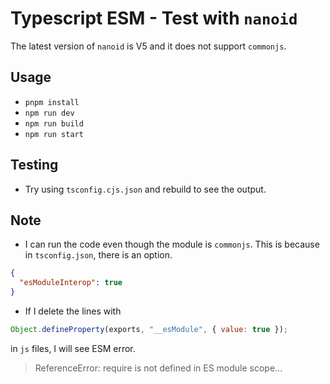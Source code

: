 # Typescript ESM - Test with `nanoid`

The latest version of `nanoid` is V5 and it does not support `commonjs`.

## Usage

- `pnpm install`
- `npm run dev`
- `npm run build`
- `npm run start`

## Testing

- Try using `tsconfig.cjs.json` and rebuild to see the output.

## Note

- I can run the code even though the module is `commonjs`. This is because in `tsconfig.json`, there is an option.

```json
{
  "esModuleInterop": true
}
```

- If I delete the lines with

```js
Object.defineProperty(exports, "__esModule", { value: true });
```

in `js` files, I will see ESM error.

> ReferenceError: require is not defined in ES module scope...
